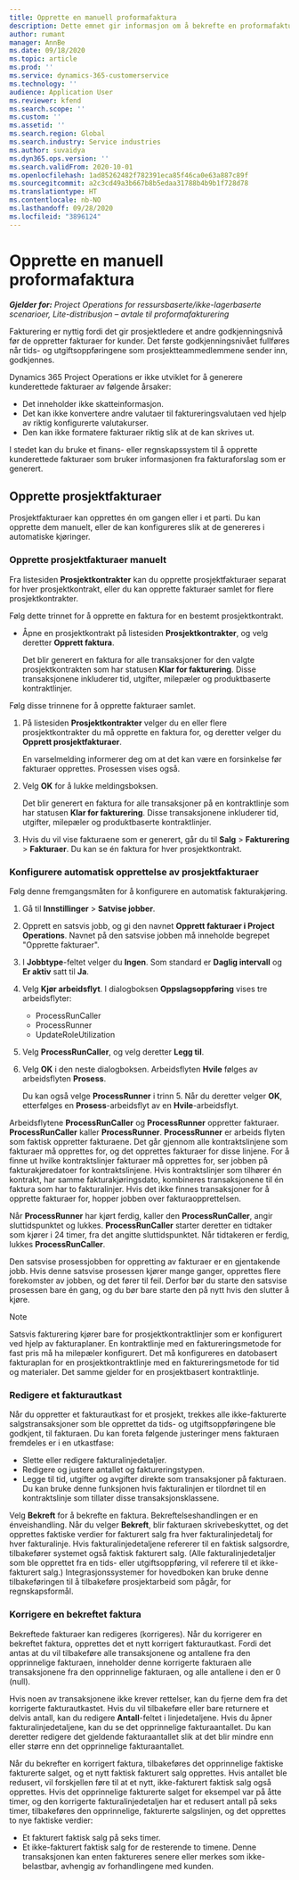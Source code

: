 ```yaml
---
title: Opprette en manuell proformafaktura
description: Dette emnet gir informasjon om å bekrefte en proformafaktura.
author: rumant
manager: AnnBe
ms.date: 09/18/2020
ms.topic: article
ms.prod: ''
ms.service: dynamics-365-customerservice
ms.technology: ''
audience: Application User
ms.reviewer: kfend
ms.search.scope: ''
ms.custom: ''
ms.assetid: ''
ms.search.region: Global
ms.search.industry: Service industries
ms.author: suvaidya
ms.dyn365.ops.version: ''
ms.search.validFrom: 2020-10-01
ms.openlocfilehash: 1ad85262482f782391eca85f46ca0e63a887c89f
ms.sourcegitcommit: a2c3cd49a3b667b8b5edaa31788b4b9b1f728d78
ms.translationtype: HT
ms.contentlocale: nb-NO
ms.lasthandoff: 09/28/2020
ms.locfileid: "3896124"
---
```

# <a name="create-a-manual-proforma-invoice"></a>Opprette en manuell proformafaktura

_**Gjelder for:** Project Operations for ressursbaserte/ikke-lagerbaserte scenarioer, Lite-distribusjon – avtale til proformafakturering_

Fakturering er nyttig fordi det gir prosjektledere et andre godkjenningsnivå før de oppretter fakturaer for kunder. Det første godkjenningsnivået fullføres når tids- og utgiftsoppføringene som prosjektteammedlemmene sender inn, godkjennes.

Dynamics 365 Project Operations er ikke utviklet for å generere kunderettede fakturaer av følgende årsaker:

- Det inneholder ikke skatteinformasjon.
- Det kan ikke konvertere andre valutaer til faktureringsvalutaen ved hjelp av riktig konfigurerte valutakurser.
- Den kan ikke formatere fakturaer riktig slik at de kan skrives ut.

I stedet kan du bruke et finans- eller regnskapssystem til å opprette kunderettede fakturaer som bruker informasjonen fra fakturaforslag som er generert.

## <a name="creating-project-invoices"></a>Opprette prosjektfakturaer

Prosjektfakturaer kan opprettes én om gangen eller i et parti. Du kan opprette dem manuelt, eller de kan konfigureres slik at de genereres i automatiske kjøringer.

### <a name="manually-create-project-invoices"></a>Opprette prosjektfakturaer manuelt 

Fra listesiden **Prosjektkontrakter** kan du opprette prosjektfakturaer separat for hver prosjektkontrakt, eller du kan opprette fakturaer samlet for flere prosjektkontrakter.

Følg dette trinnet for å opprette en faktura for en bestemt prosjektkontrakt.

- Åpne en prosjektkontrakt på listesiden **Prosjektkontrakter**, og velg deretter **Opprett faktura**.

    Det blir generert en faktura for alle transaksjoner for den valgte prosjektkontrakten som har statusen **Klar for fakturering**. Disse transaksjonene inkluderer tid, utgifter, milepæler og produktbaserte kontraktlinjer.

Følg disse trinnene for å opprette fakturaer samlet.

1. På listesiden **Prosjektkontrakter** velger du en eller flere prosjektkontrakter du må opprette en faktura for, og deretter velger du **Opprett prosjektfakturaer**.

    En varselmelding informerer deg om at det kan være en forsinkelse før fakturaer opprettes. Prosessen vises også.

2. Velg **OK** for å lukke meldingsboksen.

    Det blir generert en faktura for alle transaksjoner på en kontraktlinje som har statusen **Klar for fakturering**. Disse transaksjonene inkluderer tid, utgifter, milepæler og produktbaserte kontraktlinjer.

3. Hvis du vil vise fakturaene som er generert, går du til **Salg** \> **Fakturering** \> **Fakturaer**. Du kan se én faktura for hver prosjektkontrakt.

### <a name="set-up-automated-creation-of-project-invoices"></a>Konfigurere automatisk opprettelse av prosjektfakturaer 

Følg denne fremgangsmåten for å konfigurere en automatisk fakturakjøring.

1. Gå til **Innstillinger** \> **Satvise jobber**.
2. Opprett en satsvis jobb, og gi den navnet **Opprett fakturaer i Project Operations**. Navnet på den satsvise jobben må inneholde begrepet "Opprette fakturaer".
3. I **Jobbtype**-feltet velger du **Ingen**. Som standard er **Daglig intervall** og **Er aktiv** satt til **Ja**.
4. Velg **Kjør arbeidsflyt**. I dialogboksen **Oppslagsoppføring** vises tre arbeidsflyter:

    - ProcessRunCaller
    - ProcessRunner
    - UpdateRoleUtilization

5. Velg **ProcessRunCaller**, og velg deretter **Legg til**.
6. Velg **OK** i den neste dialogboksen. Arbeidsflyten **Hvile** følges av arbeidsflyten **Prosess**.

    Du kan også velge **ProcessRunner** i trinn 5. Når du deretter velger **OK**, etterfølges en **Prosess**-arbeidsflyt av en **Hvile**-arbeidsflyt.

Arbeidsflytene **ProcessRunCaller** og **ProcessRunner** oppretter fakturaer. **ProcessRunCaller** kaller **ProcessRunner**. **ProcessRunner** er arbeids flyten som faktisk oppretter fakturaene. Det går gjennom alle kontraktslinjene som fakturaer må opprettes for, og det opprettes fakturaer for disse linjene. For å finne ut hvilke kontraktslinjer fakturaer må opprettes for, ser jobben på fakturakjøredatoer for kontraktslinjene. Hvis kontraktslinjer som tilhører én kontrakt, har samme fakturakjøringsdato, kombineres transaksjonene til én faktura som har to fakturalinjer. Hvis det ikke finnes transaksjoner for å opprette fakturaer for, hopper jobben over fakturaopprettelsen.

Når **ProcessRunner** har kjørt ferdig, kaller den **ProcessRunCaller**, angir sluttidspunktet og lukkes. **ProcessRunCaller** starter deretter en tidtaker som kjører i 24 timer, fra det angitte sluttidspunktet. Når tidtakeren er ferdig, lukkes **ProcessRunCaller**.

Den satsvise prosessjobben for oppretting av fakturaer er en gjentakende jobb. Hvis denne satsvise prosessen kjører mange ganger, opprettes flere forekomster av jobben, og det fører til feil. Derfor bør du starte den satsvise prosessen bare én gang, og du bør bare starte den på nytt hvis den slutter å kjøre.

> [!NOTE]
> Satsvis fakturering kjører bare for prosjektkontraktlinjer som er konfigurert ved hjelp av fakturaplaner. En kontraktlinje med en faktureringsmetode for fast pris må ha milepæler konfigurert. Det må konfigureres en datobasert fakturaplan for en prosjektkontraktlinje med en faktureringsmetode for tid og materialer. Det samme gjelder for en prosjektbasert kontraktlinje.      
 
### <a name="edit-a-draft-invoice"></a>Redigere et fakturautkast

Når du oppretter et fakturautkast for et prosjekt, trekkes alle ikke-fakturerte salgstransaksjoner som ble opprettet da tids- og utgiftsoppføringene ble godkjent, til fakturaen. Du kan foreta følgende justeringer mens fakturaen fremdeles er i en utkastfase:

- Slette eller redigere fakturalinjedetaljer.
- Redigere og justere antallet og faktureringstypen.
- Legge til tid, utgifter og avgifter direkte som transaksjoner på fakturaen. Du kan bruke denne funksjonen hvis fakturalinjen er tilordnet til en kontraktslinje som tillater disse transaksjonsklassene.

Velg **Bekreft** for å bekrefte en faktura. Bekreftelseshandlingen er en énveishandling. Når du velger **Bekreft**, blir fakturaen skrivebeskyttet, og det opprettes faktiske verdier for fakturert salg fra hver fakturalinjedetalj for hver fakturalinje. Hvis fakturalinjedetaljene refererer til en faktisk salgsordre, tilbakefører systemet også faktisk fakturert salg. (Alle fakturalinjedetaljer som ble opprettet fra en tids- eller utgiftsoppføring, vil referere til et ikke-fakturert salg.) Integrasjonssystemer for hovedboken kan bruke denne tilbakeføringen til å tilbakeføre prosjektarbeid som pågår, for regnskapsformål.

### <a name="correct-a-confirmed-invoice"></a>Korrigere en bekreftet faktura

Bekreftede fakturaer kan redigeres (korrigeres). Når du korrigerer en bekreftet faktura, opprettes det et nytt korrigert fakturautkast. Fordi det antas at du vil tilbakeføre alle transaksjonene og antallene fra den opprinnelige fakturaen, inneholder denne korrigerte fakturaen alle transaksjonene fra den opprinnelige fakturaen, og alle antallene i den er 0 (null).

Hvis noen av transaksjonene ikke krever rettelser, kan du fjerne dem fra det korrigerte fakturautkastet. Hvis du vil tilbakeføre eller bare returnere et delvis antall, kan du redigere **Antall**-feltet i linjedetaljene. Hvis du åpner fakturalinjedetaljene, kan du se det opprinnelige fakturaantallet. Du kan deretter redigere det gjeldende fakturaantallet slik at det blir mindre enn eller større enn det opprinnelige fakturaantallet.

Når du bekrefter en korrigert faktura, tilbakeføres det opprinnelige faktiske fakturerte salget, og et nytt faktisk fakturert salg opprettes. Hvis antallet ble redusert, vil forskjellen føre til at et nytt, ikke-fakturert faktisk salg også opprettes. Hvis det opprinnelige fakturerte salget for eksempel var på åtte timer, og den korrigerte fakturalinjedetaljen har et redusert antall på seks timer, tilbakeføres den opprinnelige, fakturerte salgslinjen, og det opprettes to nye faktiske verdier:

- Et fakturert faktisk salg på seks timer.
- Et ikke-fakturert faktisk salg for de resterende to timene. Denne transaksjonen kan enten faktureres senere eller merkes som ikke-belastbar, avhengig av forhandlingene med kunden.
